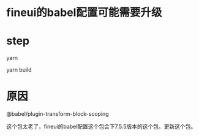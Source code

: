 # fineui的babel配置可能需要升级

# step
yarn 

yarn build


# 原因

@babel/plugin-transform-block-scoping

这个包太老了，fineui的babel配置这个包会下7.5.5版本的这个包。更新这个包。